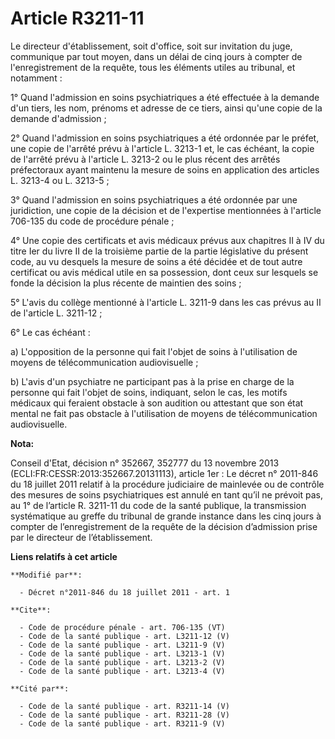 # Article R3211-11

Le directeur d'établissement, soit d'office, soit sur invitation du juge, communique par tout moyen, dans un délai de cinq
jours à compter de l'enregistrement de la requête, tous les éléments utiles au tribunal, et notamment : 

1° Quand l'admission en soins psychiatriques a été effectuée à la demande d'un tiers, les nom, prénoms et adresse de ce
tiers, ainsi qu'une copie de la demande d'admission ; 

2° Quand l'admission en soins psychiatriques a été ordonnée par le préfet, une copie de l'arrêté prévu à l'article L. 3213-1
et, le cas échéant, la copie de l'arrêté prévu à l'article L. 3213-2 ou le plus récent des arrêtés préfectoraux ayant
maintenu la mesure de soins en application des articles L. 3213-4 ou L. 3213-5 ; 

3° Quand l'admission en soins psychiatriques a été ordonnée par une juridiction, une copie de la décision et de l'expertise
mentionnées à l'article 706-135 du code de procédure pénale ; 

4° Une copie des certificats et avis médicaux prévus aux chapitres II à IV du titre Ier du livre II de la troisième partie de
la partie législative du présent code, au vu desquels la mesure de soins a été décidée et de tout autre certificat ou avis
médical utile en sa possession, dont ceux sur lesquels se fonde la décision la plus récente de maintien des soins ; 

5° L'avis du collège mentionné à l'article L. 3211-9 dans les cas prévus au II de l'article L. 3211-12 ; 

6° Le cas échéant : 

a) L'opposition de la personne qui fait l'objet de soins à l'utilisation de moyens de télécommunication audiovisuelle ; 

b) L'avis d'un psychiatre ne participant pas à la prise en charge de la personne qui fait l'objet de soins, indiquant, selon
le cas, les motifs médicaux qui feraient obstacle à son audition ou attestant que son état mental ne fait pas obstacle à
l'utilisation de moyens de télécommunication audiovisuelle.

**Nota:**

Conseil d'Etat, décision n° 352667, 352777 du 13 novembre 2013 (ECLI:FR:CESSR:2013:352667.20131113), article 1er : Le décret
n° 2011-846 du 18 juillet 2011 relatif à la procédure judiciaire de mainlevée ou de contrôle des mesures de soins
psychiatriques est annulé en tant qu’il ne prévoit pas, au 1° de l’article R. 3211-11 du code de la santé publique, la
transmission systématique au greffe du tribunal de grande instance dans les cinq jours à compter de l’enregistrement de la
requête de la décision d’admission prise par le directeur de l’établissement.

**Liens relatifs à cet article**

	**Modifié par**:

	  - Décret n°2011-846 du 18 juillet 2011 - art. 1

	**Cite**:

	  - Code de procédure pénale - art. 706-135 (VT)
	  - Code de la santé publique - art. L3211-12 (V)
	  - Code de la santé publique - art. L3211-9 (V)
	  - Code de la santé publique - art. L3213-1 (V)
	  - Code de la santé publique - art. L3213-2 (V)
	  - Code de la santé publique - art. L3213-4 (V)

	**Cité par**:

	  - Code de la santé publique - art. R3211-14 (V)
	  - Code de la santé publique - art. R3211-28 (V)
	  - Code de la santé publique - art. R3211-9 (V)
